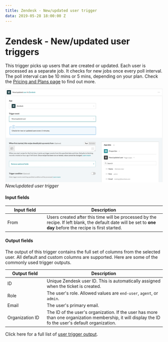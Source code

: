 ```yaml
---
title: Zendesk - New/updated user trigger
data: 2019-05-28 18:00:00 Z
---
```


# Zendesk - New/updated user triggers

This trigger picks up users that are created or updated. Each user is processed as a separate job. It checks for new jobs once every poll interval. The poll interval can be 10 mins or 5 mins, depending on your plan. Check the [Pricing and Plans page](https://www.workato.com/pricing?audience=general) to find out more.

![New/updated user trigger](/assets/images/connectors/zendesk/updated-user-trigger.png)
*New/updated user trigger*

#### Input fields

<table class="unchanged rich-diff-level-one">
  <thead>
    <tr>
        <th width='25%'>Input field</th>
        <th>Description</th>
    </tr>
  </thead>
  <tbody>
    <tr>
      <td>From</a></td>
      <td>
        Users created after this time will be processed by the recipe. If left blank, the default date will be set to <b>one day</b> before the recipe is first started.
      </td>
    </tr>
    </tbody>
</table>

#### Output fields

The output of this trigger contains the full set of columns from the selected user. All default and custom columns are supported. Here are some of the commonly used trigger outputs.

<table class="unchanged rich-diff-level-one">
  <thead>
    <tr>
        <th width='25%'>Output field</th>
        <th>Description</th>
    </tr>
  </thead>
  <tbody>
    <tr>
      <td>ID</td>
      <td>
        Unique Zendesk user ID. This is automatically assigned when the ticket is created.
      </td>
    </tr>
    <tr>
      <td>Role</td>
      <td>
        The user's role. Allowed values are <code>end-user</code>, <code>agent</code>, or <code>admin</code>.
      </td>
    </tr>
    <tr>
      <td>Email</td>
      <td>
        The user's primary email.
      </td>
    </tr>
    <tr>
      <td>Organization ID</td>
      <td>
        The ID of the user's organization. If the user has more than one organization membership, it will display the ID fo the user's default organization.
      </td>
    </tr>
  </tbody>
</table>

Click here for a full list of [user trigger output](/connectors/zendesk/user-output.md).
